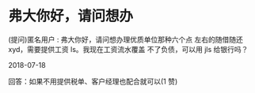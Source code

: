 # 弗大你好，请问想办

(提问)匿名用户 : 弗大你好，请问想办理优质单位那种六个点 左右的随借随还 xyd，需要提供工资 ls。我现在工资流水覆盖 不了负债，可以用 jls 给银行吗？

2018-07-18

回答：如果不用提供税单、客户经理也配合就可以(1 赞)